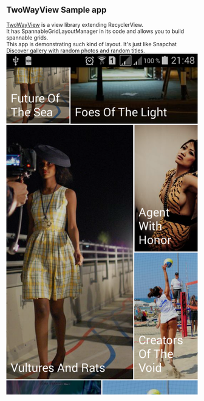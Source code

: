 ## TwoWayView Sample app
[TwoWayView](https://github.com/lucasr/twoway-view) is a view library extending RecyclerView.  
It has SpannableGridLayoutManager in its code and allows you to build spannable grids.  
This app is demonstrating such kind of layout. It's just like Snapchat Discover gallery with random photos and random titles.  
![Screenshot](/screenshot.png?raw=true "Screenshot")
